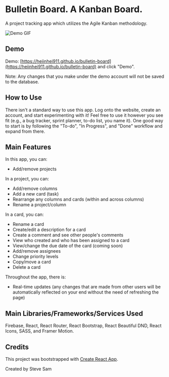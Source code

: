# Bulletin Board. A Kanban Board.

A project tracking app which utilizes the Agile Kanban methodology.

![Demo GIF](./assets/gifs/../../src/assets/gifs/showcase.gif)

## Demo

Demo: [https://heiinhei911.github.io/bulletin-board](https://heiinhei911.github.io/bulletin-board) and click "Demo".

Note: Any changes that you make under the demo account will not be saved to the database.

## How to Use

There isn't a standard way to use this app. Log onto the website, create an account, and start experimenting with it! Feel free to use it however you see fit \(e.g., a bug tracker, sprint planner, to-do list, you name it\). One good way to start is by following the "To-do", "In Progress", and "Done" workflow and expand from there.

## Main Features

In this app, you can:

- Add/remove projects

In a project, you can:

- Add/remove columns
- Add a new card \(task\)
- Rearrange any columns and cards (within and across columns)
- Rename a project/column

In a card, you can:

- Rename a card
- Create/edit a description for a card
- Create a comment and see other people's comments
- View who created and who has been assigned to a card
- View/change the due date of the card \(coming soon\)
- Add/remove assignees
- Change priority levels
- Copy/move a card
- Delete a card

Throughout the app, there is:

- Real-time updates \(any changes that are made from other users will be automatically reflected on your end without the need of refreshing the page\)

## Main Libraries/Frameworks/Services Used

Firebase, React, React Router, React Bootstrap, React Beautiful DND, React Icons, SASS, and Framer Motion.

## Credits

This project was bootstrapped with [Create React App](https://github.com/facebook/create-react-app).

Created by Steve Sam
